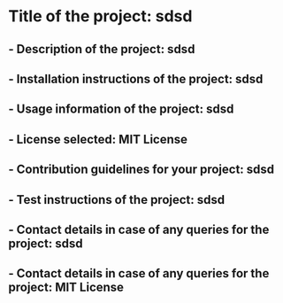  
  
  # Title of the project: sdsd 

  ## - Description of the project: sdsd

  ## - Installation instructions of the project: sdsd
  
  ## - Usage information of the project: sdsd

  ## - License selected: MIT License
  
  ## - Contribution guidelines for your project: sdsd
  
  ## - Test instructions of the project: sdsd  

  ## - Contact details in case of any queries for the project: sdsd  

  ## - Contact details in case of any queries for the project: MIT License  
